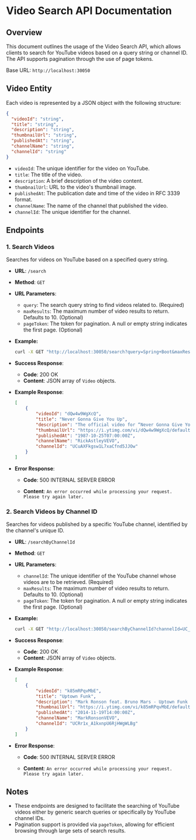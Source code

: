 
# Video Search API Documentation

## Overview

This document outlines the usage of the Video Search API, which allows clients to search for YouTube videos based on a query string or channel ID. The API supports pagination through the use of page tokens.

Base URL: `http://localhost:30050`

## Video Entity

Each video is represented by a JSON object with the following structure:

```json
{
  "videoId": "string",
  "title": "string",
  "description": "string",
  "thumbnailUrl": "string",
  "publishedAt": "string",
  "channelName": "string",
  "channelId": "string"
}
```

- `videoId`: The unique identifier for the video on YouTube.
- `title`: The title of the video.
- `description`: A brief description of the video content.
- `thumbnailUrl`: URL to the video's thumbnail image.
- `publishedAt`: The publication date and time of the video in RFC 3339 format.
- `channelName`: The name of the channel that published the video.
- `channelId`: The unique identifier for the channel.

## Endpoints

### 1. Search Videos

Searches for videos on YouTube based on a specified query string.

- **URL**: `/search`
- **Method**: `GET`
- **URL Parameters**:
  - `query`: The search query string to find videos related to. (Required)
  - `maxResults`: The maximum number of video results to return. Defaults to 10. (Optional)
  - `pageToken`: The token for pagination. A null or empty string indicates the first page. (Optional)
- **Example:**

  ```bash
  curl -X GET "http://localhost:30050/search?query=Spring+Boot&maxResults=5"
  ```
- **Success Response**:
  - **Code**: 200 OK
  - **Content**: JSON array of `Video` objects.
- **Example Response**:

  ```json
  [
      {
          "videoId": "dQw4w9WgXcQ",
          "title": "Never Gonna Give You Up",
          "description": "The official video for “Never Gonna Give You Up” by Rick Astley",
          "thumbnailUrl": "https://i.ytimg.com/vi/dQw4w9WgXcQ/default.jpg",
          "publishedAt": "1987-10-25T07:00:00Z",
          "channelName": "RickAstleyVEVO",
          "channelId": "UCuAXFkgsw1L7xaCfnd5JJOw"
      }
  ]
  ```

- **Error Response**:

  - **Code**: 500 INTERNAL SERVER ERROR

  - **Content**: `An error occurred while processing your request. Please try again later.`

### 2. Search Videos by Channel ID

Searches for videos published by a specific YouTube channel, identified by the channel's unique ID.

- **URL**: `/searchByChannelId`

- **Method**: `GET`

- **URL Parameters**:
  - `channelId`: The unique identifier of the YouTube channel whose videos are to be retrieved. (Required)
  - `maxResults`: The maximum number of video results to return. Defaults to 10. (Optional)
  - `pageToken`: The token for pagination. A null or empty string indicates the first page. (Optional)
  
- **Example:**

  ```bash
  curl -X GET "http://localhost:30050/searchByChannelId?channelId=UC_x5XG1OV2P6uZZ5FSM9Ttw&maxResults=5"
  ```

- **Success Response**:

  - **Code**: 200 OK
  - **Content**: JSON array of `Video` objects.
- **Example Response**:

  ```json
  [
      {
          "videoId": "k85mRPqvMbE",
          "title": "Uptown Funk",
          "description": "Mark Ronson feat. Bruno Mars - Uptown Funk (Official Video)",
          "thumbnailUrl": "https://i.ytimg.com/vi/k85mRPqvMbE/default.jpg",
          "publishedAt": "2014-11-19T14:00:00Z",
          "channelName": "MarkRonsonVEVO",
          "channelId": "UCRr1x_A1kxnpU6RjHWgWLBg"
      }
  ]
  ```

- **Error Response**:

  - **Code**: 500 INTERNAL SERVER ERROR

  - **Content**: `An error occurred while processing your request. Please try again later.`

## Notes

- These endpoints are designed to facilitate the searching of YouTube videos either by generic search queries or specifically by YouTube channel IDs.
- Pagination support is provided via `pageToken`, allowing for efficient browsing through large sets of search results.
